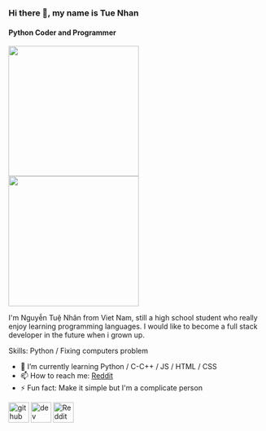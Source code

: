 ### Hi there 👋, my name is Tue Nhan
#### Python Coder and Programmer
<img src="https://github.com/iamverysimp1e/iamverysimp1e/blob/main/giphy%20(5).gif" width="256" />  <img src="https://github.com/iamverysimp1e/iamverysimp1e/blob/main/giphy1.gif" width="256" />

I'm Nguyễn Tuệ Nhân from Viet Nam, still a high school student who really enjoy learning programming languages. I would like to become a full stack developer in the future when i grown up.

Skills: Python / Fixing computers problem

- 🌱 I’m currently learning Python / C-C++ / JS / HTML / CSS 
- 📫 How to reach me: [Reddit](https://www.reddit.com/user/Mr_S1mpleman)  
- ⚡ Fun fact: Make it simple but I'm a complicate person 


[<img src='https://cdn.jsdelivr.net/npm/simple-icons@3.0.1/icons/github.svg' alt='github' height='40'>](https://github.com/simp1e)  [<img src='https://cdn.jsdelivr.net/npm/simple-icons@3.0.1/icons/dev-dot-to.svg' alt='dev' height='40'>](https://dev.to/simp1e)  [<img src='https://cdn.jsdelivr.net/npm/simple-icons@3.0.1/icons/reddit.svg' alt='Reddit' height='40'>](https://www.reddit.com/user/Mr_S1mpleman)  

